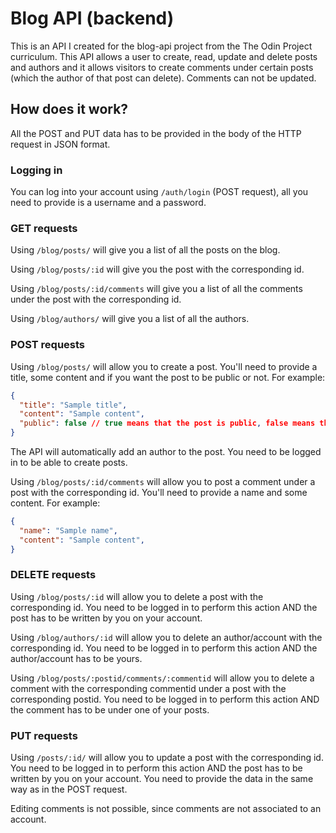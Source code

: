 # Blog API (backend) 

This is an API I created for the blog-api project from the The Odin Project curriculum. This API allows a user to create, read, update and delete posts and authors and it allows visitors to create comments under certain posts (which the author of that post can delete). Comments can not be updated. 

## How does it work?

All the POST and PUT data has to be provided in the body of the HTTP request in JSON format.

### Logging in
You can log into your account using `/auth/login` (POST request), all you need to provide is a username and a password. 

### GET requests
Using `/blog/posts/` will give you a list of all the posts on the blog. 

Using `/blog/posts/:id` will give you the post with the corresponding id. 

Using `/blog/posts/:id/comments` will give you a list of all the comments under the post with the corresponding id. 

Using `/blog/authors/` will give you a list of all the authors.

### POST requests
Using `/blog/posts/` will allow you to create a post. You'll need to provide a title, some content and if you want the post to be public or not. For example:
```json
{
  "title": "Sample title",
  "content": "Sample content",
  "public": false // true means that the post is public, false means that it's not
}
```
The API will automatically add an author to the post. You need to be logged in to be able to create posts.

Using `/blog/posts/:id/comments` will allow you to post a comment under a post with the corresponding id. You'll need to provide a name and some content. For example:
```json
{
  "name": "Sample name",
  "content": "Sample content",
}
```

### DELETE requests
Using `/blog/posts/:id` will allow you to delete a post with the corresponding id. You need to be logged in to perform this action AND the post has to be written by you on your account. 

Using `/blog/authors/:id` will allow you to delete an author/account with the corresponding id. You need to be logged in to perform this action AND the author/account has to be yours.

Using `/blog/posts/:postid/comments/:commentid` will allow you to delete a comment with the corresponding commentid under a post with the corresponding postid. You need to be logged in to perform this action AND the comment has to be under one of your posts.

### PUT requests
Using `/posts/:id/` will allow you to update a post with the corresponding id. You need to be logged in to perform this action AND the post has to be written by you on your account. You need to provide the data in the same way as in the POST request.

Editing comments is not possible, since comments are not associated to an account.